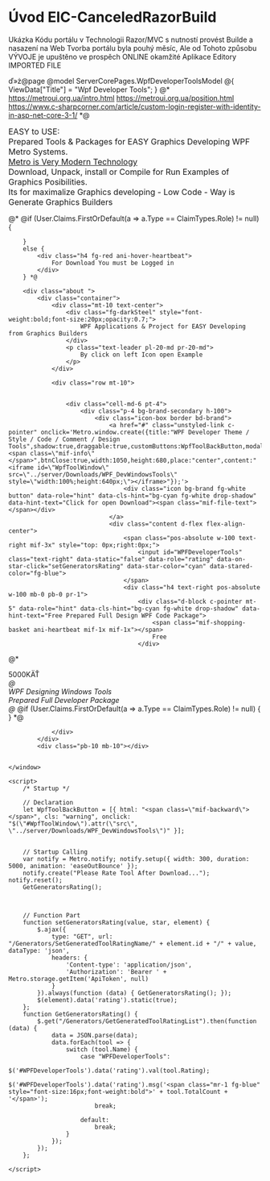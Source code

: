 ﻿# Úvod   EIC-CanceledRazorBuild  

Ukázka Kódu portálu v Technologii Razor/MVC s nutností provést Builde a nasazení na Web
Tvorba portálu byla pouhý měsíc, Ale od Tohoto způsobu VÝVOJE je upuštěno
ve prospěch ONLINE okamžité Aplikace Editory
IMPORTED FILE

ď»ż@page 
@model ServerCorePages.WpfDeveloperToolsModel
@{
    ViewData["Title"] = "Wpf Developer Tools";
}
    @*
    https://metroui.org.ua/intro.html
    https://metroui.org.ua/position.html
    https://www.c-sharpcorner.com/article/custom-login-register-with-identity-in-asp-net-core-3-1/
    *@

<div class="text-center info-panel mb-2">
    <window>
        <div class="h4 fg-darkOrange" style="top:10px;font-size:16px;">
            EASY to USE:<br />
            Prepared Tools & Packages for EASY Graphics Developing WPF Metro Systems.<br />
            <a href="https://mahapps.com/" target="_blank">Metro is Very Modern Technology</a><br />
            Download, Unpack, install or Compile for Run Examples of Graphics Posibilities.<br />
            Its for maximalize Graphics developing - Low Code - Way is Generate Graphics Builders<br />
        </div>

@*         @if (User.Claims.FirstOrDefault(a => a.Type == ClaimTypes.Role) != null) {

        }
        else {
            <div class="h4 fg-red ani-hover-heartbeat">
                For Download You must be Logged in
            </div>
        } *@

        <div class="about ">
            <div class="container">
                <div class="mt-10 text-center">
                    <div class="fg-darkSteel" style="font-weight:bold;font-size:20px;opacity:0.7;">
                        WPF Applications & Project for EASY Developing from Graphics Builders 
                    </div>
                    <p class="text-leader pl-20-md pr-20-md">
                        By click on left Icon open Example
                    </p>
                </div>

                <div class="row mt-10">
                   

                    <div class="cell-md-6 pt-4">
                        <div class="p-4 bg-brand-secondary h-100">
                            <div class="icon-box border bd-brand">
                                <a href="#" class="unstyled-link c-pointer" onclick='Metro.window.create({title:"WPF Developer Theme / Style / Code / Comment / Design Tools",shadow:true,draggable:true,customButtons:WpfToolBackButton,modal:true,icon:"<span class=\"mif-info\"</span>",btnClose:true,width:1050,height:680,place:"center",content:"<iframe id=\"WpfToolWindow\" src=\"../server/Downloads/WPF_DevWindowsTools\" style=\"width:100%;height:640px;\"></iframe>"});'>
                                    <div class="icon bg-brand fg-white button" data-role="hint" data-cls-hint="bg-cyan fg-white drop-shadow" data-hint-text="Click for open Download"><span class="mif-file-text"></span></div>
                                </a>
                                <div class="content d-flex flex-align-center">
                                    <span class="pos-absolute w-100 text-right mif-3x" style="top: 0px;right:0px;">
                                        <input id="WPFDeveloperTools" class="text-right" data-static="false" data-role="rating" data-on-star-click="setGeneratorsRating" data-star-color="cyan" data-stared-color="fg-blue">
                                    </span>
                                    <div class="h4 text-right pos-absolute w-100 mb-0 pb-0 pr-1">
                                        <div class="d-block c-pointer mt-5" data-role="hint" data-cls-hint="bg-cyan fg-white drop-shadow" data-hint-text="Free Prepared Full Design WPF Code Package">
                                            <span class="mif-shopping-basket ani-heartbeat mif-1x mif-1x"></span>
                                            Free
                                        </div>
@*                                         <div class="d-block c-pointer" onclick='buyFullCode("MetroPosibilities");' data-role="hint" data-cls-hint="bg-cyan fg-white drop-shadow" data-hint-text="Buy Full Code with Help and Support">
                                            <span class="mif-shopping-basket ani-heartbeat mif-1x mif-1x"></span>
                                            5000KÄŤ
                                        </div> *@
                                    </div>
                                    <div class="text-light c-pointer w-100">
                                        <div class="reduce-1 pt-2 enlarge-1-md text-right">
                                            <div class="d-block w-100">
                                                <div class="text-left pl-2">WPF Designing Windows Tools <br />Prepared Full Developer Package</div>
                                            </div>
                                            @*                                             @if (User.Claims.FirstOrDefault(a => a.Type == ClaimTypes.Role) != null) {
                                            <span id="metroPosibilitiesDownload" onclick='downloadMetroPosibilities();' class="mif-file-download ani-heartbeat pl-1 mif-3x mif-3x" data-role="hint" data-cls-hint="bg-cyan fg-white drop-shadow" data-hint-text="Download Metro4 Dev Help" />
                                            } *@
                                        </div>
                                    </div>
                                </div>
                            </div>
                        </div>
                    </div>



                </div>
            </div>
            <div class="pb-10 mb-10"></div>


    </window>
 
    <script>
        /* Startup */

        // Declaration
        let WpfToolBackButton = [{ html: "<span class=\"mif-backward\"></span>", cls: "warning", onclick: "$(\"#WpfToolWindow\").attr(\"src\", \"../server/Downloads/WPF_DevWindowsTools\")" }];


        // Startup Calling
        var notify = Metro.notify; notify.setup({ width: 300, duration: 5000, animation: 'easeOutBounce' });
        notify.create("Please Rate Tool After Download..."); notify.reset();
        GetGeneratorsRating();



        // Function Part
        function setGeneratorsRating(value, star, element) {
            $.ajax({
                type: "GET", url: "/Generators/SetGeneratedToolRatingName/" + element.id + "/" + value, dataType: 'json',
                headers: {
                    'Content-type': 'application/json',
                    'Authorization': 'Bearer ' + Metro.storage.getItem('ApiToken', null)
                }
            }).always(function (data) { GetGeneratorsRating(); });
            $(element).data('rating').static(true);
        };
        function GetGeneratorsRating() {
            $.get("/Generators/GetGeneratedToolRatingList").then(function (data) {
                data = JSON.parse(data);
                data.forEach(tool => {
                    switch (tool.Name) {
                        case "WPFDeveloperTools":
                            $('#WPFDeveloperTools').data('rating').val(tool.Rating);
                            $('#WPFDeveloperTools').data('rating').msg('<span class="mr-1 fg-blue" style="font-size:16px;font-weight:bold">' + tool.TotalCount + '</span>');
                            break;
                            
                        default:
                            break;
                    }
                });
            });
        };

    </script>
</div>
